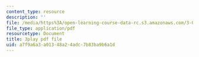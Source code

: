 ```yaml
---
content_type: resource
description: ''
file: /media/https%3A/open-learning-course-data-rc.s3.amazonaws.com/3-091sc-introduction-to-solid-state-chemistry-fall-2010/a7f9a6a3a01348a24adc7b83ba9b6a1d_FwIKZIWJfg8.pdf
file_type: application/pdf
resourcetype: Document
title: 3play pdf file
uid: a7f9a6a3-a013-48a2-4adc-7b83ba9b6a1d
---
```

